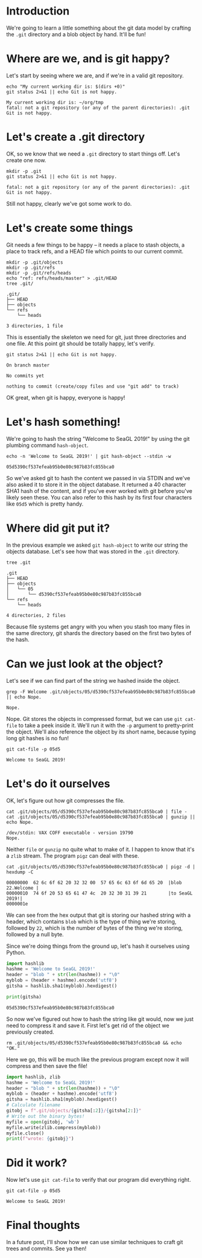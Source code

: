 # Introduction

We're going to learn a little something about the git data model by crafting the `.git` directory and a blob object by hand. It'll be fun!


# Where are we, and is git happy?

Let's start by seeing where we are, and if we're in a valid git repository.

```shell
echo "My current working dir is: $(dirs +0)"
git status 2>&1 || echo Git is not happy.
```

    My current working dir is: ~/org/tmp
    fatal: not a git repository (or any of the parent directories): .git
    Git is not happy.


# Let's create a .git directory

OK, so we know that we need a `.git` directory to start things off. Let's create one now.

```shell
mkdir -p .git
git status 2>&1 || echo Git is not happy.
```

    fatal: not a git repository (or any of the parent directories): .git
    Git is not happy.

Still not happy, clearly we've got some work to do.


# Let's create some things

Git needs a few things to be happy &#x2013; it needs a place to stash objects, a place to track refs, and a HEAD file which points to our current commit.

```shell
mkdir -p .git/objects
mkdir -p .git/refs
mkdir -p .git/refs/heads
echo "ref: refs/heads/master" > .git/HEAD
tree .git/
```

    .git/
    ├── HEAD
    ├── objects
    └── refs
        └── heads

    3 directories, 1 file

This is essentially the skeleton we need for git, just three directories and one file. At this point git should be totally happy, let's verify.

```shell
git status 2>&1 || echo Git is not happy.
```

    On branch master

    No commits yet

    nothing to commit (create/copy files and use "git add" to track)

OK great, when git is happy, everyone is happy!


# Let's hash something!

We're going to hash the string "Welcome to SeaGL 2019!" by using the git plumbing command `hash-object`.

```shell
echo -n 'Welcome to SeaGL 2019!' | git hash-object --stdin -w
```

    05d5390cf537efeab95b0e80c987b83fc855bca0

So we've asked git to hash the content we passed in via STDIN and we've also asked it to store it in the object database. It returned a 40 character SHA1 hash of the content, and if you've ever worked with git before you've likely seen these. You can also refer to this hash by its first four characters like `05d5` which is pretty handy.


# Where did git put it?

In the previous example we asked `git hash-object` to write our string the objects database. Let's see how that was stored in the `.git` directory.

```shell
tree .git
```

    .git
    ├── HEAD
    ├── objects
    │   └── 05
    │       └── d5390cf537efeab95b0e80c987b83fc855bca0
    └── refs
        └── heads

    4 directories, 2 files

Because file systems get angry with you when you stash too many files in the same directory, git shards the directory based on the first two bytes of the hash.


# Can we just look at the object?

Let's see if we can find part of the string we hashed inside the object.

```shell
grep -F Welcome .git/objects/05/d5390cf537efeab95b0e80c987b83fc855bca0 || echo Nope.
```

    Nope.

Nope. Git stores the objects in compressed format, but we can use `git cat-file` to take a peek inside it. We'll run it with the `-p` argument to pretty-print the object. We'll also reference the object by its short name, because typing long git hashes is no fun!

```shell
git cat-file -p 05d5
```

    Welcome to SeaGL 2019!


# Let's do it ourselves

OK, let's figure out how git compresses the file.

```shell
cat .git/objects/05/d5390cf537efeab95b0e80c987b83fc855bca0 | file -
cat .git/objects/05/d5390cf537efeab95b0e80c987b83fc855bca0 | gunzip || echo Nope.
```

    /dev/stdin: VAX COFF executable - version 19790
    Nope.

Neither `file` or `gunzip` no quite what to make of it. I happen to know that it's a `zlib` stream. The program `pigz` can deal with these.

```shell
cat .git/objects/05/d5390cf537efeab95b0e80c987b83fc855bca0 | pigz -d | hexdump -C
```

    00000000  62 6c 6f 62 20 32 32 00  57 65 6c 63 6f 6d 65 20  |blob 22.Welcome |
    00000010  74 6f 20 53 65 61 47 4c  20 32 30 31 39 21        |to SeaGL 2019!|
    0000001e

We can see from the hex output that git is storing our hashed string with a header, which contains `blob` which is the type of thing we're storing, followed by `22`, which is the number of bytes of the thing we're storing, followed by a null byte.

Since we're doing things from the ground up, let's hash it ourselves using Python.

```python
import hashlib
hashme = 'Welcome to SeaGL 2019!'
header = "blob " + str(len(hashme)) + "\0"
myblob = (header + hashme).encode('utf8')
gitsha = hashlib.sha1(myblob).hexdigest()

print(gitsha)
```

    05d5390cf537efeab95b0e80c987b83fc855bca0

So now we've figured out how to hash the string like git would, now we just need to compress it and save it. First let's get rid of the object we previously created.

```shell
rm .git/objects/05/d5390cf537efeab95b0e80c987b83fc855bca0 && echo "OK."
```

Here we go, this will be much like the previous program except now it will compress and then save the file!

```python
import hashlib, zlib
hashme = 'Welcome to SeaGL 2019!'
header = "blob " + str(len(hashme)) + "\0"
myblob = (header + hashme).encode('utf8')
gitsha = hashlib.sha1(myblob).hexdigest()
# Calculate filename
gitobj = f".git/objects/{gitsha[:2]}/{gitsha[2:]}"
# Write out the binary bytes!
myfile = open(gitobj, 'wb')
myfile.write(zlib.compress(myblob))
myfile.close()
print(f"wrote: {gitobj}")
```


# Did it work?

Now let's use `git cat-file` to verify that our program did everything right.

```shell
git cat-file -p 05d5
```

    Welcome to SeaGL 2019!


# Final thoughts

In a future post, I'll show how we can use similar techniques to craft git trees and commits. See ya then!
